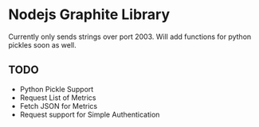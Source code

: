 Nodejs Graphite Library
========================

Currently only sends strings over port 2003. Will add functions for python pickles soon as well. 

TODO
-----
- Python Pickle Support
- Request List of Metrics
- Fetch JSON for Metrics
- Request support for Simple Authentication